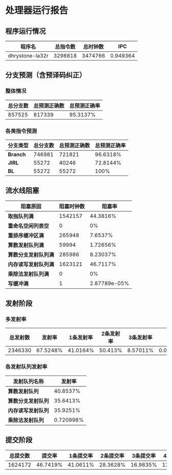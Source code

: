 # 处理器运行报告
## 程序运行情况
|程序名|总指令数|总时钟数|IPC|
|---|---|---|---|
|dhrystone-la32r|3298818|3474766|0.949364|

## 分支预测（含预译码纠正）
### 整体情况
|总分支数|总预测正确数|总预测正确率|
|---|---|---|
|857525|817339|95.3137%|

### 各类指令预测
|分支类型|总分支数|总预测正确数|总预测正确率|
|---|---|---|---|
|**Branch**| 746981 | 721821 | 96.6318%|
|**JIRL**| 55272 | 40246 | 72.8144%|
|**BL**| 55272 | 55272 | 100%|

## 流水线阻塞
|阻塞原因|阻塞时钟数|阻塞率|
|---|---|---|
|**取指队列满**| 1542157 | 44.3816%|
|**重命名空闲列表空**|0 | 0%|
|**重排序缓冲区满**|265948 | 7.6537%|
|**算数发射队列满**|59994 | 1.72656%|
|**算数分支发射队列满**|285986 | 8.23037%|
|**内存读写发射队列满**|1623121 | 46.7117%|
|**乘除法发射队列满**|0 | 0%|
|**写缓冲满**|1 | 2.87789e-05%|

## 发射阶段
### 多发射率
|总发射数|发射率|1条发射率|2条发射率|3条发射率|4条发射率|
|---|---|---|---|---|---|
|2346330|67.5248%|41.0164%|50.413%|8.57011%|0.000511437%|

### 各发射队列发射率
|发射队列名称|发射率|
|---|---|
|**算数发射队列**|40.8537%|
|**算数分支发射队列**|35.6413%|
|**内存读写发射队列**|35.9251%|
|**乘除法发射队列**|0.720998%|

## 提交阶段
|总提交数|提交率|1条提交率|2条提交率|3条提交率|4条提交率|
|---|---|---|---|---|---|
|1624172|46.7419%|41.0611%|28.3628%|16.9835%|13.5926%|
